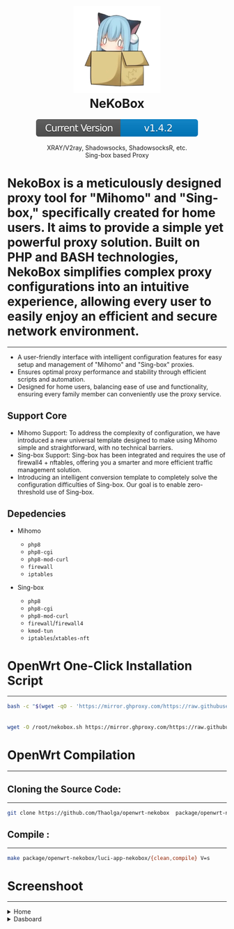 <h1 align="center">
<img src="https://raw.githubusercontent.com/Thaolga/neko/refs/heads/main/nekobox.png" alt="nekobox" width="200"> <br>NeKoBox<br>
</h1>

<div align="center">
 <a target="_blank" href="https://github.com/Thaolga/openwrt-nekobox/releases"><img src="https://raw.githubusercontent.com/Thaolga/openwrt-nekobox/refs/heads/nekobox/luci-app-nekobox/htdocs/nekobox/assets/img/curent.svg"></a>
</div>

<p align="center">
  XRAY/V2ray, Shadowsocks, ShadowsocksR, etc.</br>
  Sing-box based Proxy
</p>

# NekoBox is a meticulously designed proxy tool for "Mihomo" and "Sing-box," specifically created for home users. It aims to provide a simple yet powerful proxy solution. Built on PHP and BASH technologies, NekoBox simplifies complex proxy configurations into an intuitive experience, allowing every user to easily enjoy an efficient and secure network environment.
---

- A user-friendly interface with intelligent configuration features for easy setup and management of "Mihomo" and "Sing-box" proxies.
- Ensures optimal proxy performance and stability through efficient scripts and automation.
- Designed for home users, balancing ease of use and functionality, ensuring every family member can conveniently use the proxy service.
## Support Core
- Mihomo Support: To address the complexity of configuration, we have introduced a new universal template designed to make using Mihomo simple and straightforward, with no technical barriers.
- Sing-box Support: Sing-box has been integrated and requires the use of firewall4 + nftables, offering you a smarter and more efficient traffic management solution.
- Introducing an intelligent conversion template to completely solve the configuration difficulties of Sing-box. Our goal is to enable zero-threshold use of Sing-box.

Depedencies
---
- Mihomo
  - ` php8 `
  - ` php8-cgi `
  - `php8-mod-curl`
  - ` firewall `
  - ` iptables `
   
- Sing-box
  - ` php8 `
  - ` php8-cgi `
  - `php8-mod-curl`
  - ` firewall `/` firewall4 `
  - ` kmod-tun `
  - ` iptables `/` xtables-nft `
 

# OpenWrt One-Click Installation Script
---

```bash
bash -c "$(wget -qO - 'https://mirror.ghproxy.com/https://raw.githubusercontent.com/Thaolga/openwrt-nekobox/nekobox/nekobox.sh')"

```
```bash

wget -O /root/nekobox.sh https://mirror.ghproxy.com/https://raw.githubusercontent.com/Thaolga/openwrt-nekobox/nekobox/nekobox.sh  && chmod 0755 /root/nekobox.sh && /root/nekobox.sh

```
# OpenWrt Compilation
---
## Cloning the Source Code:
---

```bash
git clone https://github.com/Thaolga/openwrt-nekobox  package/openwrt-nekobox

```

## Compile :
---

```bash
make package/openwrt-nekobox/luci-app-nekobox/{clean,compile} V=s
```
# Screenshoot
---
<details><summary>Home</summary>
 <p>
 <img src="https://raw.githubusercontent.com/Thaolga/luci-app-nekoclash/tmp/image_2024-09-03_16-50-26.png" alt="home">
 </p>
</details>

 <details><summary>Dasboard</summary>
 <p>
  <img src="https://raw.githubusercontent.com/Thaolga/luci-app-nekoclash/tmp/image_2024-09-03_16-50-53.png" alt="home">
 </p>
</details>
